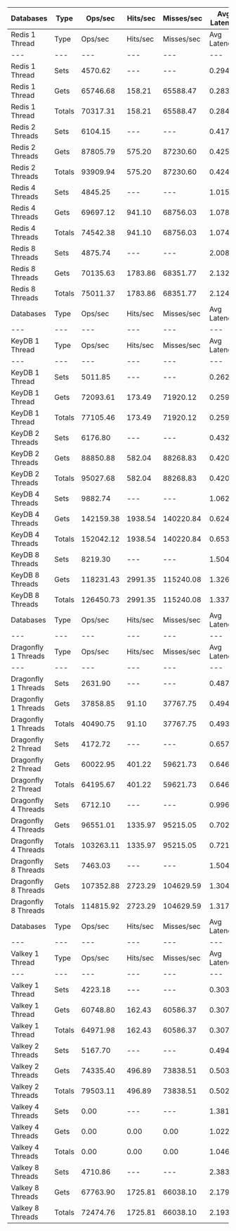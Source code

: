 | Databases | Type | Ops/sec | Hits/sec | Misses/sec | Avg Latency | p50 Latency | p99 Latency | p99.9 Latency | KB/sec |
| --- | --- | --- | --- | --- | --- | --- | --- | --- | --- |
| Redis 1 Thread | Type | Ops/sec | Hits/sec | Misses/sec | Avg Latency | p50 Latency | p99 Latency | p99.9 Latency | KB/sec |
| --- | --- | --- | --- | --- | --- | --- | --- | --- | --- |
Redis 1 Thread | Sets | 4570.62 | --- | --- | 0.29422 | 0.27900 | 0.49500 | 0.51900 | 214.20 |
Redis 1 Thread | Gets | 65746.68 | 158.21 | 65588.47 | 0.28364 | 0.27100 | 0.48700 | 0.59100 | 2440.20 |
Redis 1 Thread | Totals | 70317.31 | 158.21 | 65588.47 | 0.28433 | 0.27100 | 0.48700 | 0.59100 | 2654.39 |
Redis 2 Threads | Sets | 6104.15 | --- | --- | 0.41705 | 0.42300 | 0.59900 | 0.68700 | 286.06 |
Redis 2 Threads | Gets | 87805.79 | 575.20 | 87230.60 | 0.42509 | 0.42300 | 0.60700 | 0.95900 | 3260.55 |
Redis 2 Threads | Totals | 93909.94 | 575.20 | 87230.60 | 0.42457 | 0.42300 | 0.60700 | 0.94300 | 3546.61 |
Redis 4 Threads | Sets | 4845.25 | --- | --- | 1.01584 | 0.95900 | 1.91100 | 2.00700 | 227.09 |
Redis 4 Threads | Gets | 69697.12 | 941.10 | 68756.03 | 1.07870 | 1.07900 | 1.89500 | 2.36700 | 2590.55 |
Redis 4 Threads | Totals | 74542.38 | 941.10 | 68756.03 | 1.07462 | 1.07100 | 1.89500 | 2.36700 | 2817.64 |
Redis 8 Threads | Sets | 4875.74 | --- | --- | 2.00802 | 1.99100 | 3.74300 | 3.82300 | 228.51 |
Redis 8 Threads | Gets | 70135.63 | 1783.86 | 68351.77 | 2.13251 | 2.12700 | 3.79100 | 4.22300 | 2610.92 |
Redis 8 Threads | Totals | 75011.37 | 1783.86 | 68351.77 | 2.12442 | 2.12700 | 3.77500 | 4.19100 | 2839.43 |
| Databases | Type | Ops/sec | Hits/sec | Misses/sec | Avg Latency | p50 Latency | p99 Latency | p99.9 Latency | KB/sec |
| --- | --- | --- | --- | --- | --- | --- | --- | --- | --- |
| KeyDB 1 Thread | Type | Ops/sec | Hits/sec | Misses/sec | Avg Latency | p50 Latency | p99 Latency | p99.9 Latency | KB/sec |
| --- | --- | --- | --- | --- | --- | --- | --- | --- | --- |
KeyDB 1 Thread | Sets | 5011.85 | --- | --- | 0.26215 | 0.27100 | 0.43100 | 0.48700 | 234.87 |
KeyDB 1 Thread | Gets | 72093.61 | 173.49 | 71920.12 | 0.25914 | 0.27100 | 0.45500 | 0.50300 | 2675.76 |
KeyDB 1 Thread | Totals | 77105.46 | 173.49 | 71920.12 | 0.25934 | 0.27100 | 0.45500 | 0.50300 | 2910.64 |
KeyDB 2 Threads | Sets | 6176.80 | --- | --- | 0.43231 | 0.39900 | 0.94300 | 1.11100 | 289.47 |
KeyDB 2 Threads | Gets | 88850.88 | 582.04 | 88268.83 | 0.42000 | 0.39100 | 0.85500 | 1.07100 | 3299.36 |
KeyDB 2 Threads | Totals | 95027.68 | 582.04 | 88268.83 | 0.42080 | 0.39100 | 0.86300 | 1.08700 | 3588.83 |
KeyDB 4 Threads | Sets | 9882.74 | --- | --- | 1.06268 | 0.55100 | 6.62300 | 8.25500 | 463.19 |
KeyDB 4 Threads | Gets | 142159.38 | 1938.54 | 140220.84 | 0.62493 | 0.53500 | 2.83100 | 4.25500 | 5283.96 |
KeyDB 4 Threads | Totals | 152042.12 | 1938.54 | 140220.84 | 0.65339 | 0.53500 | 3.51900 | 6.59100 | 5747.15 |
KeyDB 8 Threads | Sets | 8219.30 | --- | --- | 1.50424 | 1.28700 | 4.57500 | 5.69500 | 385.21 |
KeyDB 8 Threads | Gets | 118231.43 | 2991.35 | 115240.08 | 1.32609 | 1.24700 | 3.42300 | 4.73500 | 4401.29 |
KeyDB 8 Threads | Totals | 126450.73 | 2991.35 | 115240.08 | 1.33767 | 1.25500 | 3.53500 | 4.73500 | 4786.50 |
| Databases | Type | Ops/sec | Hits/sec | Misses/sec | Avg Latency | p50 Latency | p99 Latency | p99.9 Latency | KB/sec |
| --- | --- | --- | --- | --- | --- | --- | --- | --- | --- |
| Dragonfly 1 Threads | Type | Ops/sec | Hits/sec | Misses/sec | Avg Latency | p50 Latency | p99 Latency | p99.9 Latency | KB/sec |
| --- | --- | --- | --- | --- | --- | --- | --- | --- | --- |
Dragonfly 1 Threads | Sets | 2631.90 | --- | --- | 0.48711 | 0.49500 | 1.23100 | 1.37500 | 123.34 |
Dragonfly 1 Threads | Gets | 37858.85 | 91.10 | 37767.75 | 0.49426 | 0.52700 | 1.28700 | 1.58300 | 1405.14 |
Dragonfly 1 Threads | Totals | 40490.75 | 91.10 | 37767.75 | 0.49379 | 0.52700 | 1.27900 | 1.58300 | 1528.48 |
Dragonfly 2 Thread | Sets | 4172.72 | --- | --- | 0.65794 | 0.62300 | 1.56700 | 1.82300 | 195.55 |
Dragonfly 2 Thread | Gets | 60022.95 | 401.22 | 59621.73 | 0.64611 | 0.62300 | 1.78300 | 2.41500 | 2228.91 |
Dragonfly 2 Thread | Totals | 64195.67 | 401.22 | 59621.73 | 0.64688 | 0.62300 | 1.77500 | 2.38300 | 2424.46 |
Dragonfly 4 Threads | Sets | 6712.10 | --- | --- | 0.99690 | 0.71100 | 7.07100 | 7.26300 | 314.59 |
Dragonfly 4 Threads | Gets | 96551.01 | 1335.97 | 95215.05 | 0.70271 | 0.68700 | 2.04700 | 5.95100 | 3588.83 |
Dragonfly 4 Threads | Totals | 103263.11 | 1335.97 | 95215.05 | 0.72183 | 0.69500 | 2.38300 | 6.94300 | 3903.41 |
Dragonfly 8 Threads | Sets | 7463.03 | --- | --- | 1.50438 | 1.32700 | 6.39900 | 8.15900 | 349.77 |
Dragonfly 8 Threads | Gets | 107352.88 | 2723.29 | 104629.59 | 1.30438 | 1.27100 | 3.64700 | 5.43900 | 3996.36 |
Dragonfly 8 Threads | Totals | 114815.92 | 2723.29 | 104629.59 | 1.31738 | 1.27900 | 3.79100 | 6.30300 | 4346.12 |
| Databases | Type | Ops/sec | Hits/sec | Misses/sec | Avg Latency | p50 Latency | p99 Latency | p99.9 Latency | KB/sec |
| --- | --- | --- | --- | --- | --- | --- | --- | --- | --- |
| Valkey 1 Thread | Type | Ops/sec | Hits/sec | Misses/sec | Avg Latency | p50 Latency | p99 Latency | p99.9 Latency | KB/sec |
| --- | --- | --- | --- | --- | --- | --- | --- | --- | --- |
Valkey 1 Thread | Sets | 4223.18 | --- | --- | 0.30388 | 0.29500 | 0.48700 | 0.52700 | 197.91 |
Valkey 1 Thread | Gets | 60748.80 | 162.43 | 60586.37 | 0.30771 | 0.29500 | 0.49500 | 0.70300 | 2254.78 |
Valkey 1 Thread | Totals | 64971.98 | 162.43 | 60586.37 | 0.30746 | 0.29500 | 0.49500 | 0.70300 | 2452.69 |
Valkey 2 Threads | Sets | 5167.70 | --- | --- | 0.49445 | 0.51100 | 0.53500 | 0.53500 | 242.18 |
Valkey 2 Threads | Gets | 74335.40 | 496.89 | 73838.51 | 0.50353 | 0.50300 | 0.79100 | 1.48700 | 2760.39 |
Valkey 2 Threads | Totals | 79503.11 | 496.89 | 73838.51 | 0.50294 | 0.50300 | 0.78300 | 1.47900 | 3002.57 |
Valkey 4 Threads | Sets | 0.00 | --- | --- | 1.38161 | 1.01500 | 6.87900 | 6.97500 | 0.00 |
Valkey 4 Threads | Gets | 0.00 | 0.00 | 0.00 | 1.02273 | 1.01500 | 1.70300 | 2.91100 | 0.00 |
Valkey 4 Threads | Totals | 0.00 | 0.00 | 0.00 | 1.04606 | 1.01500 | 2.52700 | 6.81500 | 0.00 |
Valkey 8 Threads | Sets | 4710.86 | --- | --- | 2.38368 | 2.15900 | 5.98300 | 8.03100 | 220.78 |
Valkey 8 Threads | Gets | 67763.90 | 1725.81 | 66038.10 | 2.17977 | 2.14300 | 3.35900 | 5.18300 | 2522.64 |
Valkey 8 Threads | Totals | 72474.76 | 1725.81 | 66038.10 | 2.19302 | 2.14300 | 3.85500 | 5.66300 | 2743.42 |

